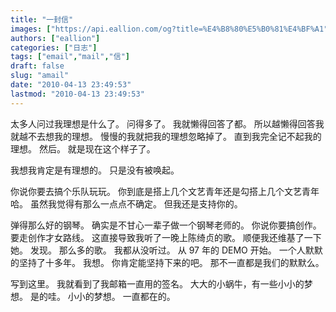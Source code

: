 ```yaml
---
title: "一封信"
images: ["https://api.eallion.com/og?title=%E4%B8%80%E5%B0%81%E4%BF%A1"]
authors: ["eallion"]
categories: ["日志"]
tags: ["email","mail","信"]
draft: false
slug: "amail"
date: "2010-04-13 23:49:53"
lastmod: "2010-04-13 23:49:53"
---
```


太多人问过我理想是什么了。
问得多了。
我就懒得回答了都。
所以越懒得回答我就越不去想我的理想。
慢慢的我就把我的理想忽略掉了。
直到我完全记不起我的理想。
然后。
就是现在这个样子了。

我想我肯定是有理想的。
只是没有被唤起。

你说你要去搞个乐队玩玩。
你到底是搭上几个文艺青年还是勾搭上几个文艺青年哈。
虽然我觉得有那么一点点不确定。
但我还是支持你的。

弹得那么好的钢琴。
确实是不甘心一辈子做一个钢琴老师的。
你说你要搞创作。
要走创作才女路线。
这直接导致我听了一晚上陈绮贞的歌。
顺便我还维基了一下她。
发现。
那么多的歌。
我都从没听过。
从 97 年的 DEMO 开始。
一个人默默的坚持了十多年。
我想。
你肯定能坚持下来的吧。
那不一直都是我们的默默么。

写到这里。
我就看到了我邮箱一直用的签名。
大大的小蜗牛，有一些小小的梦想。
是的哇。
小小的梦想。
一直都在的。
